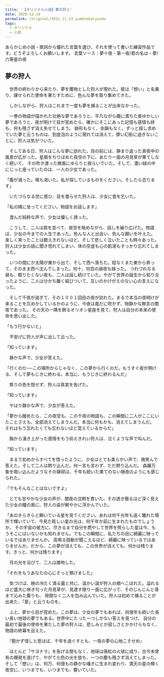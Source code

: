 ```yaml
---
title: '【オリジナル小説】夢の狩人'
date: 2020-12-19
permalink: /original/2021_11_13_yumenokaryuudo
tags:
  - オリジナル
  - 小説
---
```


あらかじめ小説・歌詞から優れた言葉を選び、それを使って書いた練習作品です。どうぞよろしくお願いします。
言葉ソース：夢十夜・第一夜/君の名は・夢/六等星の夜

## 夢の狩人



　世界の終わりから来たり、夢を獲物とした狩人が現れた。彼は「想い」と名乗り、課せられた使命を果たすために、色んな夢を取り集めてきた。

　しかしながら、狩人はこれまで一度も夢を捕ることが出来なかった。

　一巻の物語が描かれた壮絶な夢であろうと、平凡ながら趣に満ちた奥ゆかしい夢であろうと、夜が明けて目が覚めたら、確かにそこにあった記憶も感情も絆も、何も残さず消え失せてしまう。
 跡形もなく、余韻もなく。ずっと探し求めていた夢と云うものは、到底泡のように現れては消えて、儚い幻影に過ぎないことに、狩人は気がついた。

　そしてある日、狩人はこんな夢に訪れた。目の前には、静まり返った真夜中の風景が広がった。星屑をちりばめた夜空の下に、あたり一面の月見草が果てしなく続いて、
 その吹き渡った微風にゆらりと揺らいでいた。そして、濃い緑の中にじっと座っていたのは、一人の少女であった。

「腹が減った。喉も渇いた。私が探しているものをください。そしたら去ります」

　いたづらなる世に惑ひ、目を曇らせた狩人は、少女に食を乞いた。

「私の隣に坐ってください。物語をお話します」

　澄んだ純粋な声で、少女は優しく誘った。

　こうして、二人は肩を並べて、夜空を眺めながら、話しを繰り広げた。物語は、少女の今までの人生であった。色んな人と出会い、色んな願いを叶えた。
 楽しく笑ったことは数えきれないほど、そして悲しく泣いたことも時々あった。狩人は少女の話に聞き惚れてしまい、体の空虚も心の飢渇もすっかり忘れてしまった。

　いつの間にか太陽が東から出て、そして西へ落ちた。程なくまた東から昇って、そのまま西へ沈んでしまった。何十、何百の昼夜も経った。
 つれづれなる昼も、眠りたくない夜も、二人は話し続けていた。やがて世界の誕生から知り合ったように、二人は分かち難く結びついて、互いのかけがえのない心の支えになった。

　そして千夜が過ぎて、その１００１回目の夜が訪れた。まるで本当の夜明けが来ることを仄めかしているかのように、今夜は風だに吹かず、物静かな無言の闇夜であった。
 その天の一隅を飾るオリオン星座を見て、狩人は自分の本来の使命を思い出した。

「もう行かないと」

　不安げに狩人が声に出して云った。

「知っています」

　静かな声で、少女が答えた。

「行くのだ──この場所からじゃなく、この夢から行くのだ。もうすぐ夜が明ける、そして夢もじきに終わる。本当に、もうじきに終わるんだ」

　焦りの色を隠せず、狩人は真実を告げた。

「知っています」

　やはり静かな声で、少女が答えた。

「夢から醒めたら、この夜空も、この千夜の物語も、この瞬間に二人がここにいたことさえも、全部消えてしまうんだ。本当に何もかも、消えてしまうんだ。
それはもう忘れたくても忘れないほど覚えているからだ」

　胸から湧き上がった感情をもう抑えきれい狩人は、泣くような声で叫んだ。

「知っています」

　まるで初めからすべてを悟ったように、少女はとても柔らかい声で、微笑んで答えた。そして二人は黙り込んだ。何一言も言わず、ただ黙り込んだ。
 森羅万象を吸い込んだようなその静寂は、千年も続いた果てのない極夜のようにも感じられた。

「でもそんなことはないですよ」

　とても甘やかな少女の声が、闇夜の沈黙を貫いた。その透き徹るほど深く見えた少女の瞳の奥に、狩人の姿が鮮やかに浮かんでいた。

「あのきらきらと瞬いている星を見てください。あれは何千光年も遠く離れた場所で輝いていて、今見た眩しい星の光は、何千年か前に生まれたものでしょうか。
その宇宙の彼方に、尽きるまで自分を燃やして世界を照らした星は今、もうそこにはいないかも知れません。でもこの瞬間に、私たちの目に綺麗に映っているではありませんか。
高鳴る鼓動が聞こえるほど、綺麗に映っているではありませんか。だから、この夢が消えても、この世界が消えても、何かは残ります。きっと、何かは残ります」

　月の光を浴びて、二人は接吻した。

「それをもうあなたの心にそっと預けました」

　気づけば、暁の冷たく滴る露と共に、温かい涙が狩人の頬へこぼれた。溢れるほど盛大に咲き匂った月見草が、見渡す限り一面に広がって、そのじんじんと骨まで沁みた薫りも、
 隙間なく二人を包み込んでいた。狩人は初めて捕ることが出来た、「愛」と云うものを。



　ふと、夢から目が覚めた。この夢は、少女の夢でもあれば、何億年も続いた長い長い地球の夢でもある。世界中にたった一つしかない答えを見つけ、
 自分の最初で最後の使命を果たした夢の狩人は、悲しみとか寂しさとかかけらもなく、物語の終幕を迎えた。


　『飽かず惜しと思はば、千年を過ぐすとも、一夜の夢の心地こそせめ』


　ほとんど「サヨナラ」を告げる間もなく、地球は唐紅の火球に成り、古今未曾有の爆発を遂げて、やがて七色の光を放ち、一つの塵も残さず消えてしまった。
 そして「想い」は、何万、何億もの静かな囁きに生まれ変わり、満天の星の輝く夜空に、いつまでも、いつまでも、響いていた。


